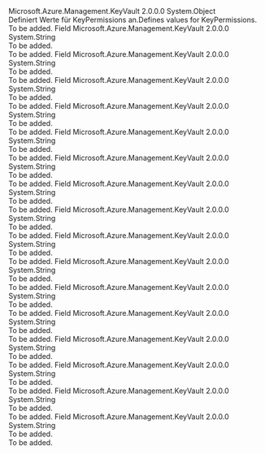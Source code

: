 <Type Name="KeyPermissions" FullName="Microsoft.Azure.Management.KeyVault.Models.KeyPermissions">
  <TypeSignature Language="C#" Value="public static class KeyPermissions" />
  <TypeSignature Language="ILAsm" Value=".class public auto ansi abstract sealed beforefieldinit KeyPermissions extends System.Object" />
  <TypeSignature Language="DocId" Value="T:Microsoft.Azure.Management.KeyVault.Models.KeyPermissions" />
  <TypeSignature Language="VB.NET" Value="Public Class KeyPermissions" />
  <TypeSignature Language="F#" Value="type KeyPermissions = class" />
  <AssemblyInfo>
    <AssemblyName>Microsoft.Azure.Management.KeyVault</AssemblyName>
    <AssemblyVersion>2.0.0.0</AssemblyVersion>
  </AssemblyInfo>
  <Base>
    <BaseTypeName>System.Object</BaseTypeName>
  </Base>
  <Interfaces />
  <Docs>
    <summary>
            <span data-ttu-id="b620e-101">Definiert Werte für KeyPermissions an.</span><span class="sxs-lookup"><span data-stu-id="b620e-101">Defines values for KeyPermissions.</span></span>
            </summary>
    <remarks>To be added.</remarks>
  </Docs>
  <Members>
    <Member MemberName="Backup">
      <MemberSignature Language="C#" Value="public const string Backup;" />
      <MemberSignature Language="ILAsm" Value=".field public static literal string Backup" />
      <MemberSignature Language="DocId" Value="F:Microsoft.Azure.Management.KeyVault.Models.KeyPermissions.Backup" />
      <MemberSignature Language="VB.NET" Value="Public Const Backup As String " />
      <MemberSignature Language="F#" Value="val mutable Backup : string" Usage="Microsoft.Azure.Management.KeyVault.Models.KeyPermissions.Backup" />
      <MemberType>Field</MemberType>
      <AssemblyInfo>
        <AssemblyName>Microsoft.Azure.Management.KeyVault</AssemblyName>
        <AssemblyVersion>2.0.0.0</AssemblyVersion>
      </AssemblyInfo>
      <ReturnValue>
        <ReturnType>System.String</ReturnType>
      </ReturnValue>
      <Docs>
        <summary>To be added.</summary>
        <remarks>To be added.</remarks>
      </Docs>
    </Member>
    <Member MemberName="Create">
      <MemberSignature Language="C#" Value="public const string Create;" />
      <MemberSignature Language="ILAsm" Value=".field public static literal string Create" />
      <MemberSignature Language="DocId" Value="F:Microsoft.Azure.Management.KeyVault.Models.KeyPermissions.Create" />
      <MemberSignature Language="VB.NET" Value="Public Const Create As String " />
      <MemberSignature Language="F#" Value="val mutable Create : string" Usage="Microsoft.Azure.Management.KeyVault.Models.KeyPermissions.Create" />
      <MemberType>Field</MemberType>
      <AssemblyInfo>
        <AssemblyName>Microsoft.Azure.Management.KeyVault</AssemblyName>
        <AssemblyVersion>2.0.0.0</AssemblyVersion>
      </AssemblyInfo>
      <ReturnValue>
        <ReturnType>System.String</ReturnType>
      </ReturnValue>
      <Docs>
        <summary>To be added.</summary>
        <remarks>To be added.</remarks>
      </Docs>
    </Member>
    <Member MemberName="Decrypt">
      <MemberSignature Language="C#" Value="public const string Decrypt;" />
      <MemberSignature Language="ILAsm" Value=".field public static literal string Decrypt" />
      <MemberSignature Language="DocId" Value="F:Microsoft.Azure.Management.KeyVault.Models.KeyPermissions.Decrypt" />
      <MemberSignature Language="VB.NET" Value="Public Const Decrypt As String " />
      <MemberSignature Language="F#" Value="val mutable Decrypt : string" Usage="Microsoft.Azure.Management.KeyVault.Models.KeyPermissions.Decrypt" />
      <MemberType>Field</MemberType>
      <AssemblyInfo>
        <AssemblyName>Microsoft.Azure.Management.KeyVault</AssemblyName>
        <AssemblyVersion>2.0.0.0</AssemblyVersion>
      </AssemblyInfo>
      <ReturnValue>
        <ReturnType>System.String</ReturnType>
      </ReturnValue>
      <Docs>
        <summary>To be added.</summary>
        <remarks>To be added.</remarks>
      </Docs>
    </Member>
    <Member MemberName="Delete">
      <MemberSignature Language="C#" Value="public const string Delete;" />
      <MemberSignature Language="ILAsm" Value=".field public static literal string Delete" />
      <MemberSignature Language="DocId" Value="F:Microsoft.Azure.Management.KeyVault.Models.KeyPermissions.Delete" />
      <MemberSignature Language="VB.NET" Value="Public Const Delete As String " />
      <MemberSignature Language="F#" Value="val mutable Delete : string" Usage="Microsoft.Azure.Management.KeyVault.Models.KeyPermissions.Delete" />
      <MemberType>Field</MemberType>
      <AssemblyInfo>
        <AssemblyName>Microsoft.Azure.Management.KeyVault</AssemblyName>
        <AssemblyVersion>2.0.0.0</AssemblyVersion>
      </AssemblyInfo>
      <ReturnValue>
        <ReturnType>System.String</ReturnType>
      </ReturnValue>
      <Docs>
        <summary>To be added.</summary>
        <remarks>To be added.</remarks>
      </Docs>
    </Member>
    <Member MemberName="Encrypt">
      <MemberSignature Language="C#" Value="public const string Encrypt;" />
      <MemberSignature Language="ILAsm" Value=".field public static literal string Encrypt" />
      <MemberSignature Language="DocId" Value="F:Microsoft.Azure.Management.KeyVault.Models.KeyPermissions.Encrypt" />
      <MemberSignature Language="VB.NET" Value="Public Const Encrypt As String " />
      <MemberSignature Language="F#" Value="val mutable Encrypt : string" Usage="Microsoft.Azure.Management.KeyVault.Models.KeyPermissions.Encrypt" />
      <MemberType>Field</MemberType>
      <AssemblyInfo>
        <AssemblyName>Microsoft.Azure.Management.KeyVault</AssemblyName>
        <AssemblyVersion>2.0.0.0</AssemblyVersion>
      </AssemblyInfo>
      <ReturnValue>
        <ReturnType>System.String</ReturnType>
      </ReturnValue>
      <Docs>
        <summary>To be added.</summary>
        <remarks>To be added.</remarks>
      </Docs>
    </Member>
    <Member MemberName="Get">
      <MemberSignature Language="C#" Value="public const string Get;" />
      <MemberSignature Language="ILAsm" Value=".field public static literal string Get" />
      <MemberSignature Language="DocId" Value="F:Microsoft.Azure.Management.KeyVault.Models.KeyPermissions.Get" />
      <MemberSignature Language="VB.NET" Value="Public Const Get As String " />
      <MemberSignature Language="F#" Value="val mutable Get : string" Usage="Microsoft.Azure.Management.KeyVault.Models.KeyPermissions.Get" />
      <MemberType>Field</MemberType>
      <AssemblyInfo>
        <AssemblyName>Microsoft.Azure.Management.KeyVault</AssemblyName>
        <AssemblyVersion>2.0.0.0</AssemblyVersion>
      </AssemblyInfo>
      <ReturnValue>
        <ReturnType>System.String</ReturnType>
      </ReturnValue>
      <Docs>
        <summary>To be added.</summary>
        <remarks>To be added.</remarks>
      </Docs>
    </Member>
    <Member MemberName="Import">
      <MemberSignature Language="C#" Value="public const string Import;" />
      <MemberSignature Language="ILAsm" Value=".field public static literal string Import" />
      <MemberSignature Language="DocId" Value="F:Microsoft.Azure.Management.KeyVault.Models.KeyPermissions.Import" />
      <MemberSignature Language="VB.NET" Value="Public Const Import As String " />
      <MemberSignature Language="F#" Value="val mutable Import : string" Usage="Microsoft.Azure.Management.KeyVault.Models.KeyPermissions.Import" />
      <MemberType>Field</MemberType>
      <AssemblyInfo>
        <AssemblyName>Microsoft.Azure.Management.KeyVault</AssemblyName>
        <AssemblyVersion>2.0.0.0</AssemblyVersion>
      </AssemblyInfo>
      <ReturnValue>
        <ReturnType>System.String</ReturnType>
      </ReturnValue>
      <Docs>
        <summary>To be added.</summary>
        <remarks>To be added.</remarks>
      </Docs>
    </Member>
    <Member MemberName="List">
      <MemberSignature Language="C#" Value="public const string List;" />
      <MemberSignature Language="ILAsm" Value=".field public static literal string List" />
      <MemberSignature Language="DocId" Value="F:Microsoft.Azure.Management.KeyVault.Models.KeyPermissions.List" />
      <MemberSignature Language="VB.NET" Value="Public Const List As String " />
      <MemberSignature Language="F#" Value="val mutable List : string" Usage="Microsoft.Azure.Management.KeyVault.Models.KeyPermissions.List" />
      <MemberType>Field</MemberType>
      <AssemblyInfo>
        <AssemblyName>Microsoft.Azure.Management.KeyVault</AssemblyName>
        <AssemblyVersion>2.0.0.0</AssemblyVersion>
      </AssemblyInfo>
      <ReturnValue>
        <ReturnType>System.String</ReturnType>
      </ReturnValue>
      <Docs>
        <summary>To be added.</summary>
        <remarks>To be added.</remarks>
      </Docs>
    </Member>
    <Member MemberName="Purge">
      <MemberSignature Language="C#" Value="public const string Purge;" />
      <MemberSignature Language="ILAsm" Value=".field public static literal string Purge" />
      <MemberSignature Language="DocId" Value="F:Microsoft.Azure.Management.KeyVault.Models.KeyPermissions.Purge" />
      <MemberSignature Language="VB.NET" Value="Public Const Purge As String " />
      <MemberSignature Language="F#" Value="val mutable Purge : string" Usage="Microsoft.Azure.Management.KeyVault.Models.KeyPermissions.Purge" />
      <MemberType>Field</MemberType>
      <AssemblyInfo>
        <AssemblyName>Microsoft.Azure.Management.KeyVault</AssemblyName>
        <AssemblyVersion>2.0.0.0</AssemblyVersion>
      </AssemblyInfo>
      <ReturnValue>
        <ReturnType>System.String</ReturnType>
      </ReturnValue>
      <Docs>
        <summary>To be added.</summary>
        <remarks>To be added.</remarks>
      </Docs>
    </Member>
    <Member MemberName="Recover">
      <MemberSignature Language="C#" Value="public const string Recover;" />
      <MemberSignature Language="ILAsm" Value=".field public static literal string Recover" />
      <MemberSignature Language="DocId" Value="F:Microsoft.Azure.Management.KeyVault.Models.KeyPermissions.Recover" />
      <MemberSignature Language="VB.NET" Value="Public Const Recover As String " />
      <MemberSignature Language="F#" Value="val mutable Recover : string" Usage="Microsoft.Azure.Management.KeyVault.Models.KeyPermissions.Recover" />
      <MemberType>Field</MemberType>
      <AssemblyInfo>
        <AssemblyName>Microsoft.Azure.Management.KeyVault</AssemblyName>
        <AssemblyVersion>2.0.0.0</AssemblyVersion>
      </AssemblyInfo>
      <ReturnValue>
        <ReturnType>System.String</ReturnType>
      </ReturnValue>
      <Docs>
        <summary>To be added.</summary>
        <remarks>To be added.</remarks>
      </Docs>
    </Member>
    <Member MemberName="Restore">
      <MemberSignature Language="C#" Value="public const string Restore;" />
      <MemberSignature Language="ILAsm" Value=".field public static literal string Restore" />
      <MemberSignature Language="DocId" Value="F:Microsoft.Azure.Management.KeyVault.Models.KeyPermissions.Restore" />
      <MemberSignature Language="VB.NET" Value="Public Const Restore As String " />
      <MemberSignature Language="F#" Value="val mutable Restore : string" Usage="Microsoft.Azure.Management.KeyVault.Models.KeyPermissions.Restore" />
      <MemberType>Field</MemberType>
      <AssemblyInfo>
        <AssemblyName>Microsoft.Azure.Management.KeyVault</AssemblyName>
        <AssemblyVersion>2.0.0.0</AssemblyVersion>
      </AssemblyInfo>
      <ReturnValue>
        <ReturnType>System.String</ReturnType>
      </ReturnValue>
      <Docs>
        <summary>To be added.</summary>
        <remarks>To be added.</remarks>
      </Docs>
    </Member>
    <Member MemberName="Sign">
      <MemberSignature Language="C#" Value="public const string Sign;" />
      <MemberSignature Language="ILAsm" Value=".field public static literal string Sign" />
      <MemberSignature Language="DocId" Value="F:Microsoft.Azure.Management.KeyVault.Models.KeyPermissions.Sign" />
      <MemberSignature Language="VB.NET" Value="Public Const Sign As String " />
      <MemberSignature Language="F#" Value="val mutable Sign : string" Usage="Microsoft.Azure.Management.KeyVault.Models.KeyPermissions.Sign" />
      <MemberType>Field</MemberType>
      <AssemblyInfo>
        <AssemblyName>Microsoft.Azure.Management.KeyVault</AssemblyName>
        <AssemblyVersion>2.0.0.0</AssemblyVersion>
      </AssemblyInfo>
      <ReturnValue>
        <ReturnType>System.String</ReturnType>
      </ReturnValue>
      <Docs>
        <summary>To be added.</summary>
        <remarks>To be added.</remarks>
      </Docs>
    </Member>
    <Member MemberName="UnwrapKey">
      <MemberSignature Language="C#" Value="public const string UnwrapKey;" />
      <MemberSignature Language="ILAsm" Value=".field public static literal string UnwrapKey" />
      <MemberSignature Language="DocId" Value="F:Microsoft.Azure.Management.KeyVault.Models.KeyPermissions.UnwrapKey" />
      <MemberSignature Language="VB.NET" Value="Public Const UnwrapKey As String " />
      <MemberSignature Language="F#" Value="val mutable UnwrapKey : string" Usage="Microsoft.Azure.Management.KeyVault.Models.KeyPermissions.UnwrapKey" />
      <MemberType>Field</MemberType>
      <AssemblyInfo>
        <AssemblyName>Microsoft.Azure.Management.KeyVault</AssemblyName>
        <AssemblyVersion>2.0.0.0</AssemblyVersion>
      </AssemblyInfo>
      <ReturnValue>
        <ReturnType>System.String</ReturnType>
      </ReturnValue>
      <Docs>
        <summary>To be added.</summary>
        <remarks>To be added.</remarks>
      </Docs>
    </Member>
    <Member MemberName="Update">
      <MemberSignature Language="C#" Value="public const string Update;" />
      <MemberSignature Language="ILAsm" Value=".field public static literal string Update" />
      <MemberSignature Language="DocId" Value="F:Microsoft.Azure.Management.KeyVault.Models.KeyPermissions.Update" />
      <MemberSignature Language="VB.NET" Value="Public Const Update As String " />
      <MemberSignature Language="F#" Value="val mutable Update : string" Usage="Microsoft.Azure.Management.KeyVault.Models.KeyPermissions.Update" />
      <MemberType>Field</MemberType>
      <AssemblyInfo>
        <AssemblyName>Microsoft.Azure.Management.KeyVault</AssemblyName>
        <AssemblyVersion>2.0.0.0</AssemblyVersion>
      </AssemblyInfo>
      <ReturnValue>
        <ReturnType>System.String</ReturnType>
      </ReturnValue>
      <Docs>
        <summary>To be added.</summary>
        <remarks>To be added.</remarks>
      </Docs>
    </Member>
    <Member MemberName="Verify">
      <MemberSignature Language="C#" Value="public const string Verify;" />
      <MemberSignature Language="ILAsm" Value=".field public static literal string Verify" />
      <MemberSignature Language="DocId" Value="F:Microsoft.Azure.Management.KeyVault.Models.KeyPermissions.Verify" />
      <MemberSignature Language="VB.NET" Value="Public Const Verify As String " />
      <MemberSignature Language="F#" Value="val mutable Verify : string" Usage="Microsoft.Azure.Management.KeyVault.Models.KeyPermissions.Verify" />
      <MemberType>Field</MemberType>
      <AssemblyInfo>
        <AssemblyName>Microsoft.Azure.Management.KeyVault</AssemblyName>
        <AssemblyVersion>2.0.0.0</AssemblyVersion>
      </AssemblyInfo>
      <ReturnValue>
        <ReturnType>System.String</ReturnType>
      </ReturnValue>
      <Docs>
        <summary>To be added.</summary>
        <remarks>To be added.</remarks>
      </Docs>
    </Member>
    <Member MemberName="WrapKey">
      <MemberSignature Language="C#" Value="public const string WrapKey;" />
      <MemberSignature Language="ILAsm" Value=".field public static literal string WrapKey" />
      <MemberSignature Language="DocId" Value="F:Microsoft.Azure.Management.KeyVault.Models.KeyPermissions.WrapKey" />
      <MemberSignature Language="VB.NET" Value="Public Const WrapKey As String " />
      <MemberSignature Language="F#" Value="val mutable WrapKey : string" Usage="Microsoft.Azure.Management.KeyVault.Models.KeyPermissions.WrapKey" />
      <MemberType>Field</MemberType>
      <AssemblyInfo>
        <AssemblyName>Microsoft.Azure.Management.KeyVault</AssemblyName>
        <AssemblyVersion>2.0.0.0</AssemblyVersion>
      </AssemblyInfo>
      <ReturnValue>
        <ReturnType>System.String</ReturnType>
      </ReturnValue>
      <Docs>
        <summary>To be added.</summary>
        <remarks>To be added.</remarks>
      </Docs>
    </Member>
  </Members>
</Type>